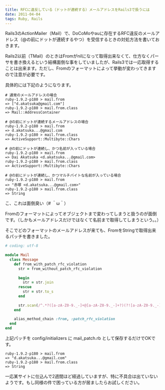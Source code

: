 ```yaml
---
title: RFCに違反している（ドットが連続する）メールアドレスをRails3で扱うには
date: 2011-04-04
tags: Ruby, Rails
---
```


Rails3のActionMailer（Mail）で、DoCoMoやauに存在するRFC違反のメールアドレス（@の前にドットが連続するやつ）を受信するときの対処方法を書いておきます。

Rails2以前（TMail）のときはFromがnilになって取得出来なくて、仕方なくパーサを書き換えるという結構面倒な事をしていましたが、Rails3では一応取得することは出来ます。ただし、Fromのフォーマットによって挙動が変わってきますので注意が必要です。

具体的には下記のようになります。

```
# 通常のメールアドレスの場合
ruby-1.9.2-p180 > mail.from
=> ["d.akatsuka@gmail.com"]
ruby-1.9.2-p180 > mail.from.class
=> Mail::AddressContainer
 
# @の前にドットが連続するメールアドレスの場合
ruby-1.9.2-p180 > mail.from
=> d.akatsuka...@gmail.com
ruby-1.9.2-p180 > mail.from.class
=> ActiveSupport::Multibyte::Chars 
 
# @の前にドットが連続し、かつ名前が入っている場合
ruby-1.9.2-p180 > mail.from
=> Dai Akatsuka <d.akatsuka...@gmail.com>
ruby-1.9.2-p180 > mail.from.class
=> ActiveSupport::Multibyte::Chars
 
# @の前にドットが連続し、かつマルチバイトな名前が入っている場合
ruby-1.9.2-p180 > mail.from
=> "赤塚 <d.akatsuka...@gmail.com>"
ruby-1.9.2-p180 > mail.from.class
=> String
```

こ、これは面倒臭い（# ＾ω＾）

Fromのフォーマットによってオブジェクトまで変わってしまうと扱うのが面倒です。（しかもメールアドレスだけではなくて名前まで取得してしまうという。。）

そこでどのフォーマットのメールアドレスが来ても、FromをStringで取得出来るパッチを書きました。

```ruby
# coding: utf-8
 
module Mail
  class Message
    def from_with_patch_rfc_violation
      str = from_without_patch_rfc_violation
 
      begin
        str = str.join
      rescue
        str = str.to_s
      end
 
      str.scan(/^.*?([a-zA-Z0-9._-]+@[a-zA-Z0-9._-]+?)(?![a-zA-Z0-9._-]).*$/).flatten.first
    end
 
    alias_method_chain :from, :patch_rfc_violation
  end
end
```

上記パッチを config/initializers に mail_patch.rb として保存するだけでOKです。

```
ruby-1.9.2-p180 > mail.from
=> "d.akatsuka...@gmail.com"
ruby-1.9.2-p180 > mail.from.class
=> String
```

一応某サイトに仕込んで2週間ほど経過していますが、特に不具合は出ていないようです。もし同様の件で困っている方が居ましたらお試しください。
